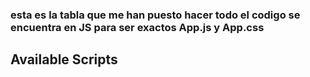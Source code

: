 ### esta es la tabla que me han puesto hacer todo el codigo se encuentra en JS para ser exactos App.js y App.css 

## Available Scripts
